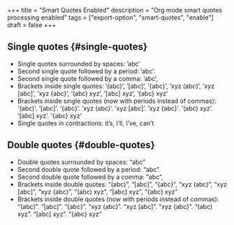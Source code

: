 +++
title = "Smart Quotes Enabled"
description = "Org mode smart quotes processing enabled"
tags = ["export-option", "smart-quotes", "enable"]
draft = false
+++

## Single quotes {#single-quotes}

-   Single quotes surrounded by spaces: &rsquo;abc&rsquo;
-   Second single quote followed by a period: &rsquo;abc&rsquo;.
-   Second single quote followed by a comma: &rsquo;abc&rsquo;,
-   Brackets inside single quotes: &rsquo;(abc)&rsquo;, &rsquo;[abc]&rsquo;, &rsquo;{abc}&rsquo;, &rsquo;xyz
    (abc)&rsquo;, &rsquo;xyz [abc]&rsquo;, &rsquo;xyz {abc}&rsquo;, &rsquo;(abc) xyz&rsquo;, &rsquo;[abc] xyz&rsquo;, &rsquo;{abc}
    xyz&rsquo;
-   Brackets inside single quotes (now with periods instead of commas):
    &rsquo;(abc)&rsquo;. &rsquo;[abc]&rsquo;. &rsquo;{abc}&rsquo;. &rsquo;xyz (abc)&rsquo;. &rsquo;xyz [abc]&rsquo;. &rsquo;xyz
    {abc}&rsquo;. &rsquo;(abc) xyz&rsquo;. &rsquo;[abc] xyz&rsquo;. &rsquo;{abc} xyz&rsquo;
-   Single quotes in contractions: it&rsquo;s, I&rsquo;ll, I&rsquo;ve, can&rsquo;t


## Double quotes {#double-quotes}

-   Double quotes surrounded by spaces: &ldquo;abc&rdquo;
-   Second double quote followed by a period: &ldquo;abc&rdquo;.
-   Second double quote followed by a comma: &ldquo;abc&rdquo;,
-   Brackets inside double quotes: &ldquo;(abc)&rdquo;, &ldquo;[abc]&rdquo;, &ldquo;{abc}&rdquo;, &ldquo;xyz
    (abc)&rdquo;, &ldquo;xyz [abc]&rdquo;, &ldquo;xyz {abc}&rdquo;, &ldquo;(abc) xyz&rdquo;, &ldquo;[abc] xyz&rdquo;, &ldquo;{abc}
    xyz&rdquo;
-   Brackets inside double quotes (now with periods instead of commas):
    &ldquo;(abc)&rdquo;. &ldquo;[abc]&rdquo;. &ldquo;{abc}&rdquo;. &ldquo;xyz (abc)&rdquo;. &ldquo;xyz [abc]&rdquo;. &ldquo;xyz
    {abc}&rdquo;. &ldquo;(abc) xyz&rdquo;. &ldquo;[abc] xyz&rdquo;. &ldquo;{abc} xyz&rdquo;
